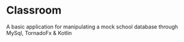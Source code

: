 # Classroom
A basic application for manipulating a mock school database through MySql, TornadoFx &amp; Kotlin
